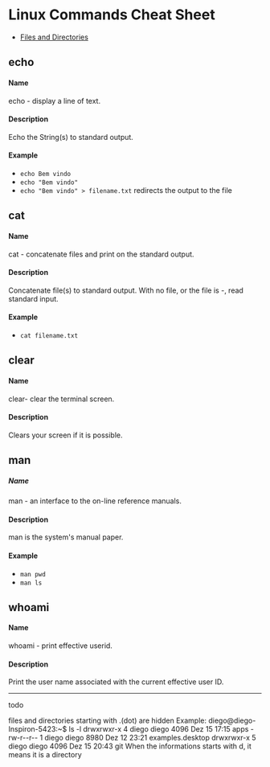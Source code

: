 # Linux Commands Cheat Sheet

* [Files and Directories](/Files_and_Directories.md)

## echo

#### Name
echo - display a line of text.

#### Description
Echo the String(s) to standard output.

#### Example
* `echo Bem vindo`
* `echo "Bem vindo"`
* `echo "Bem vindo" > filename.txt` redirects the output to the file

## cat

#### Name
cat - concatenate files and print on the standard output.

#### Description
Concatenate file(s) to standard output.
With no file, or the file is -, read standard input.

#### Example
* `cat filename.txt`

## clear

#### Name
clear- clear the terminal screen.

#### Description
Clears your screen if it is possible.

## man

##### Name
man - an interface to the on-line reference manuals.

#### Description
man is the system's manual paper.

#### Example
* `man pwd`
* `man ls`

## whoami

#### Name
whoami - print effective userid.

#### Description
Print the user name associated with the current effective user ID.

----
todo 

files and directories starting with .(dot) are hidden
Example:
diego@diego-Inspiron-5423:~$ ls -l
drwxrwxr-x 4 diego diego 4096 Dez 15 17:15 apps
-rw-r--r-- 1 diego diego 8980 Dez 12 23:21 examples.desktop
drwxrwxr-x 5 diego diego 4096 Dez 15 20:43 git
When the informations starts with d, it means it is a directory

